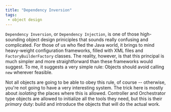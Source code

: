 ```yaml
---
title: "Dependency Inversion"
tags:
 - object design
---
```


`Dependency Inversion`, or `Dependency Injection`, is one of those high-sounding object design priniciples that sounds really confusing and complicated.  For those of us who fled the Java world, it brings to mind heavy-weight configuration frameworks, filled with XML files and `FactoryBuilderFactory` classes.  The reality, however, is that this principal is much simpler and more straightforward than these frameworks would suggest. To me, it suggests a very simple rule: Objects should avoid calling `new` wherever feasible.

<!-- more -->

Not all objects are going to be able to obey this rule, of course -- otherwise,
you're not going to have a very interesting system.  The trick here is
mostly about _isolating_ the places where this is allowed.  Controller and
Orchestrator type objects are allowed to initialize all the tools they need,
but this is their _primary_ duty:  build and introduce the objects that
will do the actual work.




